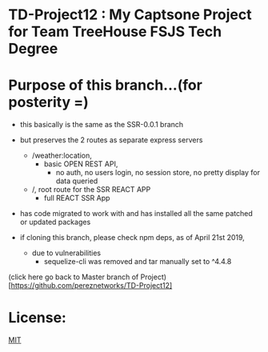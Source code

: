 # TD-Project12 : My Captsone Project for Team TreeHouse FSJS Tech Degree

# Purpose of this branch...(for posterity =)

  - this basically is the same as the SSR-0.0.1 branch
  - but preserves the 2 routes as separate express servers
    - /weather:location,
      - basic OPEN REST API,
        - no auth, no users login, no session store, no pretty display for data queried
    - /, root route for the SSR REACT APP
      - full REACT SSR App
  - has code migrated to work with and has installed all the same patched or updated packages

  - if cloning this branch, please check npm deps, as of April 21st 2019,
      - due to vulnerabilities
        - sequelize-cli was removed and tar manually set to ^4.4.8

(click here go back to Master branch of Project)[https://github.com/pereznetworks/TD-Project12]

# License:

[MIT](https://github.com/pereznetworks/TD-Project12/blob/master/LICENSE)
